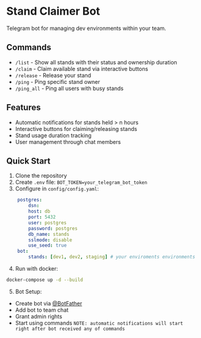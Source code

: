 # Stand Claimer Bot

Telegram bot for managing dev environments within your team.

## Commands

- `/list` - Show all stands with their status and ownership duration
- `/claim` - Claim available stand via interactive buttons
- `/release` - Release your stand
- `/ping` - Ping specific stand owner
- `/ping_all` - Ping all users with busy stands

## Features

- Automatic notifications for stands held > n hours
- Interactive buttons for claiming/releasing stands
- Stand usage duration tracking
- User management through chat members


## Quick Start

1. Clone the repository
2. Create `.env` file: ```BOT_TOKEN=your_telegram_bot_token ```
3. Configure in `config/config.yaml`: 
```yaml
    postgres:
        dsn:
        host: db
        port: 5432
        user: postgres
        password: postgres
        db_name: stands
        sslmode: disable
        use_seed: true
    bot:
        stands: [dev1, dev2, staging] # your enviroments environments 
```
4. Run with docker:
```bash
docker-compose up -d --build
```
5. Bot Setup:
- Create bot via [@BotFather](https://t.me/botfather)
- Add bot to team chat
- Grant admin rights
- Start using commands
``` NOTE: automatic notifications will start right after bot received any of commands ```

